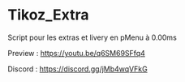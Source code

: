 # Tikoz_Extra
Script pour les extras et livery en pMenu à 0.00ms

Preview : https://youtu.be/q6SM69SFfq4

Discord : https://discord.gg/jMb4wqVFkG
